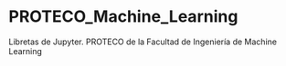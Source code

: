 # PROTECO_Machine_Learning
Libretas de Jupyter.  PROTECO de la Facultad de Ingeniería de Machine Learning

